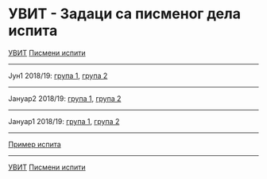 # УВИТ - Задаци са писменог дела испита

[УВИТ](../../README.md) [Писмени испити](../README.md)

---

Јун1 2018/19: [група 1](jun1_grupa1.zip), [група 2](jun1_grupa2.zip)

---

Јануар2 2018/19: [група 1](jan2_grupa1.zip), [група 2](jan2_grupa2.zip)

---

Јануар1 2018/19: [група 1](jan1_grupa1.zip), [група 2](jan1_grupa2.zip)

---

[Пример испита](primer_ispita.zip)

---

[УВИТ](../../README.md) [Писмени испити](../README.md)  
